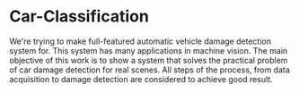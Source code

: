 # Car-Classification
We're trying to make full-featured automatic vehicle damage detection system for. This system has many applications in  machine vision. The main objective of this work is to show a system that solves the practical problem of car damage detection for real scenes. All steps of the process, from data acquisition to damage detection are considered to achieve good result.
